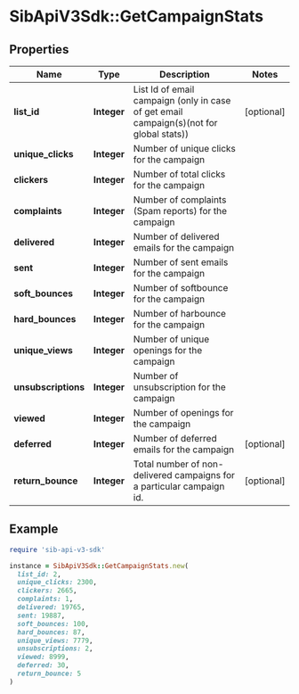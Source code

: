 # SibApiV3Sdk::GetCampaignStats

## Properties

| Name | Type | Description | Notes |
| ---- | ---- | ----------- | ----- |
| **list_id** | **Integer** | List Id of email campaign (only in case of get email campaign(s)(not for global stats)) | [optional] |
| **unique_clicks** | **Integer** | Number of unique clicks for the campaign |  |
| **clickers** | **Integer** | Number of total clicks for the campaign |  |
| **complaints** | **Integer** | Number of complaints (Spam reports) for the campaign |  |
| **delivered** | **Integer** | Number of delivered emails for the campaign |  |
| **sent** | **Integer** | Number of sent emails for the campaign |  |
| **soft_bounces** | **Integer** | Number of softbounce for the campaign |  |
| **hard_bounces** | **Integer** | Number of harbounce for the campaign |  |
| **unique_views** | **Integer** | Number of unique openings for the campaign |  |
| **unsubscriptions** | **Integer** | Number of unsubscription for the campaign |  |
| **viewed** | **Integer** | Number of openings for the campaign |  |
| **deferred** | **Integer** | Number of deferred emails for the campaign | [optional] |
| **return_bounce** | **Integer** | Total number of non-delivered campaigns for a particular campaign id. | [optional] |

## Example

```ruby
require 'sib-api-v3-sdk'

instance = SibApiV3Sdk::GetCampaignStats.new(
  list_id: 2,
  unique_clicks: 2300,
  clickers: 2665,
  complaints: 1,
  delivered: 19765,
  sent: 19887,
  soft_bounces: 100,
  hard_bounces: 87,
  unique_views: 7779,
  unsubscriptions: 2,
  viewed: 8999,
  deferred: 30,
  return_bounce: 5
)
```

